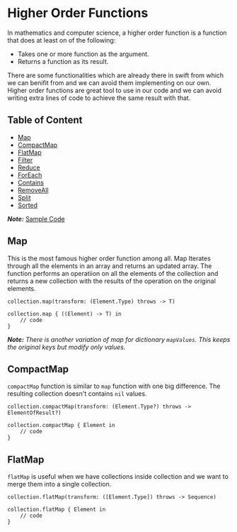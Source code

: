 # **Higher Order Functions**

In mathematics and computer science, a higher order function is a function that does at least on of the following:

- Takes one or more function as the argument.
- Returns a function as its result.

There are some functionalities which are already there in swift from which we can benifit from and we can avoid them implementing on our own. Higher order functions are great tool to use in our code and we can avoid writing extra lines of code to achieve the same result with that.

## Table of Content

* [Map](#Map)
* [CompactMap](#CompactMap)
* [FlatMap](#FlatMap)
* [Filter](#Filter)
* [Reduce](#Reduce)
* [ForEach](#ForEach)
* [Contains](#Contains)
* [RemoveAll](#RemoveAll)
* [Split](#Split)
* [Sorted](#Sorted)

**_Note:_** [Sample Code](HigherOrderFunctions.playground/Contents.swift)

## Map

This is the most famous higher order function among all. Map Iterates through all the elements in an array and returns an updated array.
The function performs an operatiion on all the elements of the collection and returns a new collection with the results of the operation on the original elements.

```
collection.map(transform: (Element.Type) throws -> T)

collection.map { ((Element) -> T) in
	// code
}
```

**_Note:_** *There is another variation of map for dictionary `mapValues`. This keeps the original keys but modify only values.*


## CompactMap

`compactMap` function is similar to `map` function with one big difference. The resulting collection doesn't contains `nil` values.

```
collection.compactMap(transform: (Element.Type?) throws -> ElementOfResult?)

collection.compactMap { Element in
    // code
}

```


## FlatMap

`flatMap` is useful when we have collections inside collection and we want to merge them into a single collection.

```
collection.flatMap(transform: ([Element.Type]) throws -> Sequence)

collection.flatMap { Element in
    // code
}
```